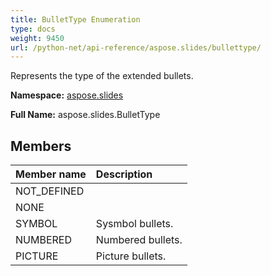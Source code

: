 ```yaml
---
title: BulletType Enumeration
type: docs
weight: 9450
url: /python-net/api-reference/aspose.slides/bullettype/
---
```


Represents the type of the extended bullets.

**Namespace:** [aspose.slides](/slides/python-net/api-reference/aspose.slides/)

**Full Name:** aspose.slides.BulletType



## **Members**
|**Member name**|**Description**|
| :- | :- |
|NOT_DEFINED||
|NONE||
|SYMBOL|Sysmbol bullets.|
|NUMBERED|Numbered bullets.|
|PICTURE|Picture bullets.|
